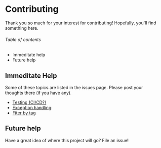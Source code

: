 # Contributing

Thank you so much for your interest for contributing! Hopefully, you'll find something here.

###### Table of contents

- Immeditate help
- Future help

## Immeditate Help

Some of these topics are listed in the issues page. Please post your thoughts there (if you have any).

- [Testing (CI/CD?)](https://scm.wyattjmiller.com/wymiller/DrillSergeant/issues/1)
- [Exception handling](https://scm.wyattjmiller.com/wymiller/DrillSergeant/issues/2)
- [Fiter by tag](https://scm.wyattjmiller.com/wymiller/DrillSergeant/issues/3)

## Future help

Have a great idea of where this project will go? File an issue!

